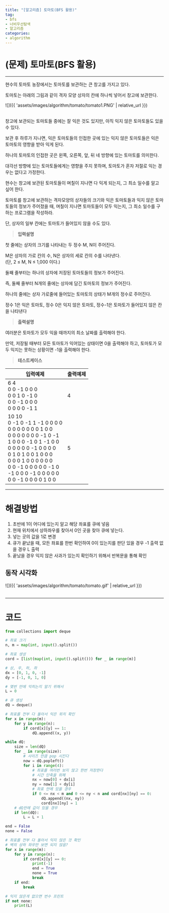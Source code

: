 ```yaml
---
title: "[알고리즘] 토마토(BFS 활용)"
tag:
- bfs
- 너비우선탐색
- 알고리즘
categories:
- algorithm
---
```


# (문제) 토마토(BFS 활용)
---

현수의 토마토 농장에서는 토마토를 보관하는 큰 창고를 가지고 있다.

토마토는 아래의 그림과 같이 격자 모양 상자의 칸에 하나씩 넣어서 창고에 보관한다. 

![]({{ 'assets/images/algorithm/tomato/tomato1.PNG' | relative_url }})<br><br>

창고에 보관되는 토마토들 중에는 잘 익은 것도 있지만, 아직 익지 않은 토마토들도 있을 수 있다.

보관 후 하루가 지나면, 익은 토마토들의 인접한 곳에 있는 익지 않은 토마토들은 익은 토마토의 영향을 받아 익게 된다.

하나의 토마토의 인접한 곳은 왼쪽, 오른쪽, 앞, 뒤 네 방향에 있는 토마토를 의미한다.

대각선 방향에 있는 토마토들에게는 영향을 주지 못하며, 토마토가 혼자 저절로 익는 경우는 없다고 가정한다.

현수는 창고에 보관된 토마토들이 며칠이 지나면 다 익게 되는지, 그 최소 일수를 알고 싶어 한다.

토마토를 창고에 보관하는 격자모양의 상자들의 크기와 익은 토마토들과 익지 않은 토마토들의 정보가 주어졌을 때, 며칠이 지나면 토마토들이 모두 익는지, 그 최소 일수를 구하는 프로그램을 작성하라.

단, 상자의 일부 칸에는 토마토가 들어있지 않을 수도 있다.

> **입력설명**

첫 줄에는 상자의 크기를 나타내는 두 정수 M, N이 주어진다.

M은 상자의 가로 칸의 수, N은 상자의 세로 칸의 수를 나타낸다.<br>
(단, 2 ≤ M, N ≤ 1,000 이다.)

둘째 줄부터는 하나의 상자에 저장된 토마토들의 정보가 주어진다.

즉, 둘째 줄부터 N개의 줄에는 상자에 담긴 토마토의 정보가 주어진다.

하나의 줄에는 상자 가로줄에 들어있는 토마토의 상태가 M개의 정수로 주어진다.

정수 1은 익은 토마토, 정수 0은 익지 않은 토마토, 정수-1은 토마토가 들어있지 않은 칸을 나타낸다

> **출력설명**

여러분은 토마토가 모두 익을 때까지의 최소 날짜를 출력해야 한다.

만약, 저장될 때부터 모든 토마토가 익어있는 상태이면 0을 출력해야 하고, 토마토가 모두 익지는 못하는 상황이면 -1을 출력해야 한다.

> **테스트케이스**
 

| 입력예제 | 출력예제 |
| -------- | -------- | 
| 6 4<br>0 0 -1 0 0 0<br>0 0 1 0 -1 0<br>0 0 -1 0 0 0<br>0 0 0 0 -1 1 | 4 | 
| 10 10<br>0 -1 0 -1 1 -1 0 0 0 0 <br>0 0 0 0 0 0 0 1 0 0 <br>0 0 0 0 0 0 0 -1 0 -1 <br>1 0 0 0 -1 0 1 -1 0 0 <br>0 0 0 0 0 -1 0 0 0 0 <br>0 1 0 1 0 0 1 0 0 0 <br>0 0 0 1 0 0 0 0 0 0 <br>0 0 -1 0 0 0 0 0 -1 0 <br>-1 0 0 0 -1 0 0 0 0 0 <br>0 0 -1 0 0 0 0 1 0 0  | 5 | 


---
# 해결방법

1. 초반에 1이 어디에 있는지 알고 해당 좌표를 큐에 넣음
2. 현재 위치에서 상하좌우를 찾아서 0인 곳을 찾아 큐에 넣는다.
3. 넣는 곳의 값을 1로 변경
4. 큐가 끝났을 때, 모든 좌표를 한번 확인하여 0이 있는지를 판단 있을 경우 -1 출력 없을 경우 L 출력
5. 끝났을 경우 익지 않은 사과가 있는지 확인하기 위해서 반복문을 통해 확인

## 동작 시각화

![]({{ 'assets/images/algorithm/tomato/tomato.gif' | relative_url }})<br><br>


---
# 코드
```python
from collections import deque

# 좌표 크기
n, m = map(int, input().split())

# 좌표 생성
cord = [list(map(int, input().split())) for _ in range(m)]

# 상, 우, 하, 좌
dx = [0, 1, 0, -1]
dy = [-1, 0, 1, 0]

# 몇번 만에 익히는지 알기 위해서
L = 0

# 큐 생성
dQ = deque()

# 좌표를 전부 다 돌아서 익은 위치 확인
for x in range(m):
    for y in range(n):
        if cord[x][y] == 1:
            dQ.append((x, y))

while dQ:
    size = len(dQ)
    for _ in range(size): 
        # 사이즈 만큼 pop 시킨다
        now = dQ.popleft()
        for i in range(4):
            # 좌표를 여러번 보지 않고 한번 저장한다
            # 시간 단축을 위해
            nx = now[0] + dx[i]
            ny = now[1] + dy[i]
            # 좌표 안에 있을 경우
            if 0 <= nx < m and 0 <= ny < n and cord[nx][ny] == 0:
                dQ.append((nx, ny))
                cord[nx][ny] = 1
    # dQ안에 값이 있을 경우
    if len(dQ):
        L = L + 1

end = False
none = False

# 좌표를 전부 다 돌아서 익지 않은 것 확인
# 벽의 상하 좌우만 보면 되지 않음?
for x in range(m):
    for y in range(n):
        if cord[x][y] == 0:
            print(-1)
            end = True
            none = True
            break
    if end:
        break

# 익지 않은게 없으면 번수 프린트
if not none:
    print(L)
```
